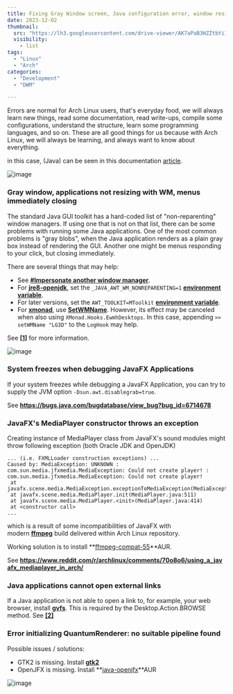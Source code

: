 ```yaml
---
title: Fixing Gray Window screen, Java configuration error, window resize error
date: 2023-12-02
thumbnail:
  src: "https://lh3.googleusercontent.com/drive-viewer/AK7aPaB3HZZtbYi10SkNLHvTLPFradYzAY4zc2eBffajbSwdL78JPbqXgI6e4pifi4kdFjwu_AEQuf0VUG-p8bg0WJi2vLdz=s1600"
  visibility:
    - list
tags:
  - "Linux"
  - "Arch"
categories:
  - "Development"
  - "DWM"

---
```



Errors are normal for Arch Linux users, that's everyday food, we will always learn new things, read some documentation, read write-ups, compile some configurations, understand the structure, learn some programming languages, and so on. These are all good things for us because with Arch Linux, we will always be learning, and always want to know about everything.

in this case, (Java) can be seen in this documentation [article](https://wiki.archlinux.org/title/Java#).

<!--more-->

![image](images/uploads/dir.jpg)

### ****Gray window, applications not resizing with WM, menus immediately closing****

The standard Java GUI toolkit has a hard-coded list of "non-reparenting" window managers. If using one that is not on that list, there can be some problems with running some Java applications. One of the most common problems is "gray blobs", when the Java application renders as a plain gray box instead of rendering the GUI. Another one might be menus responding to your click, but closing immediately.

There are several things that may help:

- See **[#Impersonate another window manager](https://wiki.archlinux.org/title/Java#Impersonate_another_window_manager)**.
- For **[jre8-openjdk](https://archlinux.org/packages/?name=jre8-openjdk)**, set the `_JAVA_AWT_WM_NONREPARENTING=1` **[environment variable](https://wiki.archlinux.org/title/Environment_variable)**.
- For later versions, set the `AWT_TOOLKIT=MToolkit` **[environment variable](https://wiki.archlinux.org/title/Environment_variable)**.
- For **[xmonad](https://wiki.archlinux.org/title/Xmonad)**, use **[SetWMName](https://wiki.haskell.org/Xmonad/Frequently_asked_questions#Using_SetWMName)**. However, its effect may be canceled when also using `XMonad.Hooks.EwmhDesktops`. In this case, appending `>> setWMName "LG3D"` to the `LogHook` may help.

See **[[1]](https://wiki.haskell.org/Xmonad/Frequently_asked_questions#Problems_with_Java_applications.2C_Applet_java_console)** for more information.

![image](images/uploads/env.png)

### ****System freezes when debugging JavaFX Applications****

If your system freezes while debugging a JavaFX Application, you can try to supply the JVM option `-Dsun.awt.disablegrab=true`.

See **https://bugs.java.com/bugdatabase/view_bug?bug_id=6714678**

### ****JavaFX's MediaPlayer constructor throws an exception****

Creating instance of MediaPlayer class from JavaFX's sound modules might throw following exception (both Oracle JDK and OpenJDK)

```
... (i.e. FXMLLoader construction exceptions) ...
Caused by: MediaException: UNKNOWN : com.sun.media.jfxmedia.MediaException: Could not create player! : com.sun.media.jfxmedia.MediaException: Could not create player!
 at javafx.scene.media.MediaException.exceptionToMediaException(MediaException.java:146)
 at javafx.scene.media.MediaPlayer.init(MediaPlayer.java:511)
 at javafx.scene.media.MediaPlayer.<init>(MediaPlayer.java:414)
 at <constructor call>
...

```

which is a result of some incompatibilities of JavaFX with modern **[ffmpeg](https://archlinux.org/packages/?name=ffmpeg)** build delivered within Arch Linux repository.

Working solution is to install **[ffmpeg-compat-55](https://aur.archlinux.org/packages/ffmpeg-compat-55/)**AUR.

See **https://www.reddit.com/r/archlinux/comments/70o8o6/using_a_javafx_mediaplayer_in_arch/**

### ****Java applications cannot open external links****

If a Java application is not able to open a link to, for example, your web browser, install **[gvfs](https://archlinux.org/packages/?name=gvfs)**. This is required by the Desktop.Action.BROWSE method. See **[[2]](https://bugs.launchpad.net/ubuntu/+source/openjdk-8/+bug/1574879/comments/2)**

### ****Error initializing QuantumRenderer: no suitable pipeline found****

Possible issues / solutions:

- GTK2 is missing. Install **[gtk2](https://archlinux.org/packages/?name=gtk2)**
- OpenJFX is missing. Install **[java-openjfx](https://aur.archlinux.org/packages/java-openjfx/)**AUR

![image](images/uploads/term.png)